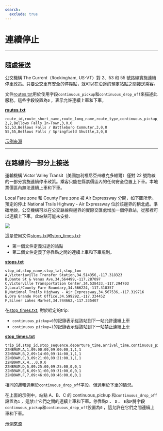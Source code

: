 ```yaml
---
search:
  exclude: true
---
```


# 連續停止

<hr/>

## 隨處接送

公交機構 The Current（Rockingham, US-VT）對 2、53 和 55 號路線實施連續停車政策。只要公交車有安全的停靠點，就可以在沿途的預定站點之間接送乘客。

文件[routes.txt](../../reference/#routestxt)用於使用字段`continuous_pickup`和`continuous_drop_off`來描述此服務。這些字段設置為`0` ，表示允許連續上車和下車。

[**routes.txt**](../../reference/#routestxt)

    route_id,route_short_name,route_long_name,route_type,continuous_pickup,continuous_drop_off
    2,2,Bellows Falls In-Town,3,0,0
    53,53,Bellows Falls / Battleboro Commuter,3,0,0
    55,55,Bellows Falls / Springfield Shuttle,3,0,0

[示例來源](https://crtransit.org/bus-schedules/)

<hr/>

## 在路線的一部分上接送

運輸機構 Victor Valley Transit（美國加利福尼亞州維克多維爾）僅對 22 號路線的一部分實施連續停車政策。乘客只能在縣票價區內的任何安全位置上下車。本地票價區內無法連續上車和下車。

Local Fare zone 和 County Fare zone 被 Air Expressway 分開，如下圖所示。預定的停止 National Trails Highway - Air Expressway 位於該邊界的稍北處。準確地說，公交機構可以在公交路線與邊界的實際交匯處增加一個停靠站，從那裡可以連續上下車。此站點可能未安排.

![](../../assets/victor-valley-transit.svg)

這是使用文件[stops.txt](../../reference/#stopstxt)和[stop_times.txt](../../reference/#stoptimestxt):

- 第一個文件定義沿途的站點
- 第二個文件定義了停靠點之間的連續上車和下車規則。

[**stops.txt**](../../reference/#stopstxt)

    stop_id,stop_name,stop_lat,stop_lon
    A,Victoriaville Transfer Station,34.514356,-117.318323
    B,Dante St & Venus Ave,34.564499,-117.287097
    C,Victorville Transportation Center,34.538433,-117.294703
    X,Local/County Fare Boundary,34.566224,-117.318357
    D,National Trails Highway - Air Expressway,34.567536,-117.319716
    E,Oro Grande Post Office,34.599292,-117.334452
    F,Silver Lakes Market,34.744662,-117.335407

在[stop_times.txt](../../reference/#stoptimestxt), 對於給定的trip:

- `continuous_pickup=0`的記錄表示從該站到下一站允許連續上車
- `continuous_pickup=1`的記錄表示從該站到下一站禁止連續上車

[**stop_times.txt**](../../reference/#stoptimestxt)

    trip_id,stop_id,stop_sequence,departure_time,arrival_time,continuous_pickup,continuous_drop_off,timepoint
    22NB9AM,A,1,09:00:00,09:00:00,1,1,1
    22NB9AM,B,2,09:14:00,09:14:00,1,1,1
    22NB9AM,C,3,09:21:00,09:21:00,1,1,1
    22NB9AM,X,4,,,0,0,0
    22NB9AM,D,5,09:25:00,09:25:00,0,0,1
    22NB9AM,E,6,09:31:00,09:31:00,0,0,1
    22NB9AM,F,7,09:46:00,09:46:00,0,0,1

相同的邏輯適用於`continuous_drop_off`字段，但適用於下車的情況。

在上面的示例中，站點 A、B、C 的 continuous_pickup 和`continuous_drop_off`設置為`1` ，這禁止它們之間的連續上車和下車。停靠點`X` 、 `D` 、 `E`和`F`將字段`continuous_pickup`和`continuous_drop_off`設置為`0` ，這允許在它們之間連續上車和下車。

[示例來源](https://vvta.org/routes/route-22/)
